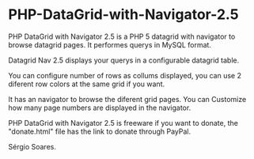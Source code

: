 # PHP-DataGrid-with-Navigator-2.5

PHP DataGrid with Navigator 2.5 is a PHP 5 datagrid with navigator to browse datagrid pages.
It performes querys in MySQL format.

Datagrid Nav 2.5 displays your querys in a configurable datagrid table.

You can configure number of rows as collums displayed,
you can use 2 diferent row colors at the same grid if you want.

It has an navigator to browse the diferent grid pages.
You can Customize how many page numbers are displayed in the navigator.

PHP DataGrid with Navigator 2.5 is freeware if you want to donate,
the "donate.html" file has the link to donate through PayPal.

Sérgio Soares.
